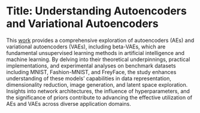 
# Title: Understanding Autoencoders and Variational Autoencoders

This [work](https://github.com/RegisKonan/ae_vae_understanding/blob/f2b9f600191054467248e2c0f24917375a94ef05/reports/Regis_Djaha_AMMI_project_2023.pdf) provides a comprehensive exploration of autoencoders (AEs) and variational autoencoders (VAEs), including beta-VAEs, which are fundamental unsupervised learning methods in artificial intelligence and machine learning. By delving into their theoretical underpinnings, practical implementations, and experimental analyses on benchmark datasets including MNIST, Fashion-MNIST, and FreyFace, the study enhances understanding of these models’ capabilities in
data representation, dimensionality reduction, image generation, and latent space exploration. Insights into network architectures, the influence of hyperparameters, and the significance of priors contribute to advancing the effective utilization of AEs and VAEs across diverse application domains.
